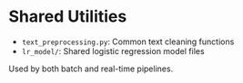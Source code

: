 # Shared Utilities

- `text_preprocessing.py`: Common text cleaning functions
- `lr_model/`: Shared logistic regression model files

Used by both batch and real-time pipelines.
